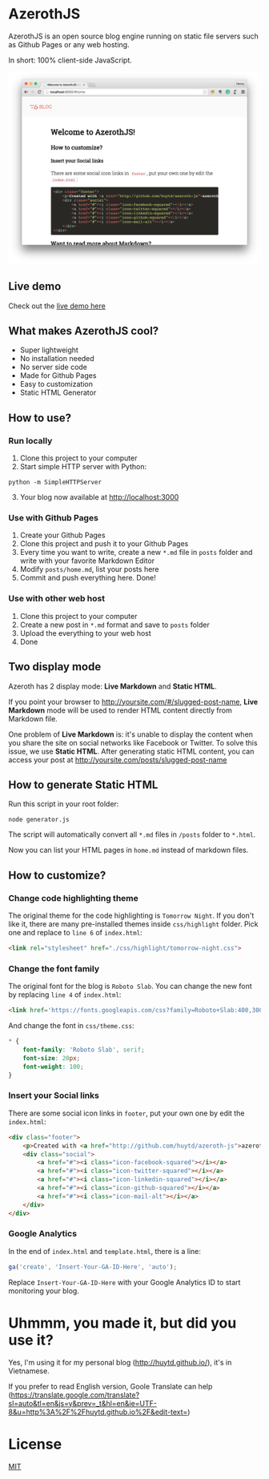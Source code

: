 # AzerothJS

AzerothJS is an open source blog engine running on static file servers such as Github Pages or any web hosting. 

In short: 100% client-side JavaScript. 

![](./img/azeroth_screenshot.png)

## Live demo
Check out the [live demo here](http://huytd.github.io/azeroth-js/)

## What makes AzerothJS cool?

- Super lightweight
- No installation needed
- No server side code
- Made for Github Pages
- Easy to customization
- Static HTML Generator

## How to use?

### Run locally
1. Clone this project to your computer
2. Start simple HTTP server with Python:
  ```
  python -m SimpleHTTPServer
  ```
3. Your blog now available at [http://localhost:3000](http://localhost:3000)

### Use with Github Pages
1. Create your Github Pages
2. Clone this project and push it to your Github Pages
3. Every time you want to write, create a new `*.md` file in `posts` folder and write with your favorite Markdown Editor
4. Modify `posts/home.md`, list your posts here
5. Commit and push everything here. Done!

### Use with other web host
1. Clone this project to your computer
2. Create a new post in `*.md` format and save to `posts` folder
3. Upload the everything to your web host
4. Done

## Two display mode
Azeroth has 2 display mode: **Live Markdown** and **Static HTML**.

If you point your browser to http://yoursite.com/#/slugged-post-name, **Live Markdown** mode will be used to render HTML content directly from Markdown file.

One problem of **Live Markdown** is: it's unable to display the content when you share the site on social networks like Facebook or Twitter. To solve this issue, we use **Static HTML**. After generating static HTML content, you can access your post at http://yoursite.com/posts/slugged-post-name

## How to generate Static HTML
Run this script in your root folder:

```
node generator.js
```

The script will automatically convert all `*.md` files in `/posts` folder to `*.html`.

Now you can list your HTML pages in `home.md` instead of markdown files.

## How to customize?

### Change code highlighting theme
The original theme for the code highlighting is `Tomorrow Night`. If you don't like it, there are many pre-installed themes inside `css/highlight` folder. Pick one and replace to `line 6` of `index.html`:

```html
<link rel="stylesheet" href="./css/highlight/tomorrow-night.css">
```

### Change the font family
The original font for the blog is `Roboto Slab`. You can change the new font by replacing `line 4` of `index.html`:

```html
<link href='https://fonts.googleapis.com/css?family=Roboto+Slab:400,300&subset=latin,vietnamese' rel='stylesheet' type='text/css'>
```

And change the font in `css/theme.css`:

```css
* {
    font-family: 'Roboto Slab', serif;
    font-size: 20px;
    font-weight: 100;
}
```

### Insert your Social links
There are some social icon links in `footer`, put your own one by edit the `index.html`:

```html
<div class="footer">
    <p>Created with <a href="http://github.com/huytd/azeroth-js">azeroth.js</a></p>
    <div class="social">
        <a href="#"><i class="icon-facebook-squared"></i></a>
        <a href="#"><i class="icon-twitter-squared"></i></a>
        <a href="#"><i class="icon-linkedin-squared"></i></a>
        <a href="#"><i class="icon-github-squared"></i></a>
        <a href="#"><i class="icon-mail-alt"></i></a>
    </div>
</div>
```

### Google Analytics

In the end of `index.html` and `template.html`, there is a line:

```js
ga('create', 'Insert-Your-GA-ID-Here', 'auto');
```

Replace `Insert-Your-GA-ID-Here` with your Google Analytics ID to start monitoring your blog.

# Uhmmm, you made it, but did you use it?

Yes, I'm using it for my personal blog (http://huytd.github.io/), it's in Vietnamese.

If you prefer to read English version, Goole Translate can help (https://translate.google.com/translate?sl=auto&tl=en&js=y&prev=_t&hl=en&ie=UTF-8&u=http%3A%2F%2Fhuytd.github.io%2F&edit-text=)

# License
[MIT](https://opensource.org/licenses/MIT)
